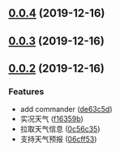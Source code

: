 ## [0.0.4](https://github.com/iyolee/weatheris/compare/v0.0.3...v0.0.4) (2019-12-16)



## [0.0.3](https://github.com/iyolee/weatheris/compare/v0.0.2...v0.0.3) (2019-12-16)



## [0.0.2](https://github.com/iyolee/weatheris/compare/de63c5d01050274d95b1aed4f0482d2755e5ab30...v0.0.2) (2019-12-16)


### Features

* add commander ([de63c5d](https://github.com/iyolee/weatheris/commit/de63c5d01050274d95b1aed4f0482d2755e5ab30))
* 实况天气 ([f16359b](https://github.com/iyolee/weatheris/commit/f16359b17b141da4b7eb6d1cc64afdd9732540fc))
* 拉取天气信息 ([0c56c35](https://github.com/iyolee/weatheris/commit/0c56c358bd9bd6180f1b1346f265d1a75870312d))
* 支持天气预报 ([06cff53](https://github.com/iyolee/weatheris/commit/06cff533a541870175bc2a8c9368e74df53ef2ca))



